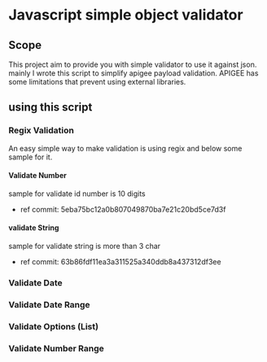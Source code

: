 # Javascript simple object validator

## Scope

This project aim to provide you with simple validator to use it against json. mainly I wrote this script to simplify apigee payload validation. APIGEE has some limitations that prevent using external libraries.

## using this script

### Regix Validation

An easy simple way to make validation is using regix and below some sample for it.

#### Validate Number

sample for validate id number is 10 digits

- ref commit: 5eba75bc12a0b807049870ba7e21c20bd5ce7d3f

#### validate String

sample for validate string is more than 3 char

- ref commit: 63b86fdf11ea3a311525a340ddb8a437312df3ee

### Validate Date

### Validate Date Range

### Validate Options (List)

### Validate Number Range
